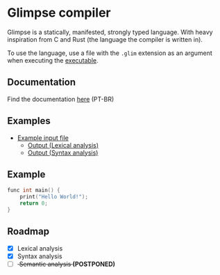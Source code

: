 # Glimpse compiler

Glimpse is a statically, manifested, strongly typed language. With heavy inspiration from C and Rust (the language the compiler is written in).

To use the language, use a file with the `.glim` extension as an argument when executing the [executable](https://github.com/jlabbude/Compiler/releases/tag/exe).

## Documentation
Find the documentation [here](https://jlabbude.github.io) (PT-BR)

## Examples

- [Example input file](https://github.com/jlabbude/Compiler/blob/main/input.glim)
  - [Output (Lexical analysis)](https://github.com/jlabbude/Compiler/blob/main/output/lexical_output.txt)
  - [Output (Syntax analysis)](https://github.com/jlabbude/Compiler/blob/main/output/syntax_output.csv)

## Example

```C
func int main() {
    print("Hello World!");
    return 0;
}
```

## Roadmap
- [X] Lexical analysis
- [X] Syntax analysis
- [ ] <s> Semantic analysis </s> **(POSTPONED)** 
